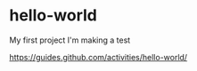 # hello-world
My first project
I'm making a test

https://guides.github.com/activities/hello-world/
